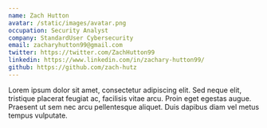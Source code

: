 ```yaml
---
name: Zach Hutton
avatar: /static/images/avatar.png
occupation: Security Analyst
company: StandardUser Cybersecurity
email: zacharyhutton99@gmail.com
twitter: https://twitter.com/ZachHutton99
linkedin: https://www.linkedin.com/in/zachary-hutton99/
github: https://github.com/zach-hutz
---
```


Lorem ipsum dolor sit amet, consectetur adipiscing elit. Sed neque elit, tristique placerat feugiat ac, facilisis vitae arcu. Proin eget egestas augue. Praesent ut sem nec arcu pellentesque aliquet. Duis dapibus diam vel metus tempus vulputate.
